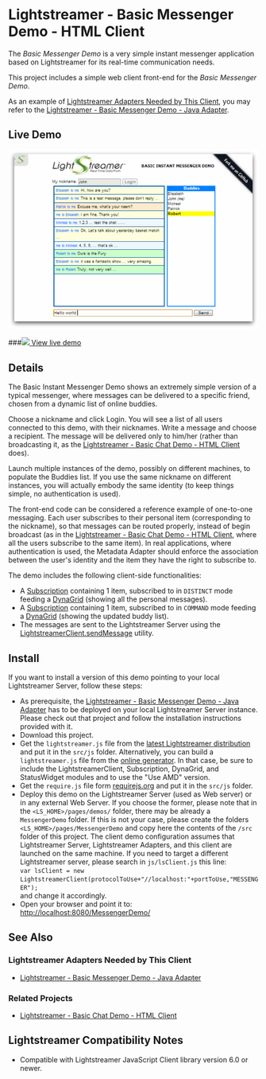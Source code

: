 # Lightstreamer - Basic Messenger Demo - HTML Client #

<!-- START DESCRIPTION lightstreamer-example-messenger-client-javascript -->
The *Basic Messenger Demo* is a very simple instant messenger application based on Lightstreamer for its real-time communication needs.

This project includes a simple web client front-end for the *Basic Messenger Demo*.

As an example of [Lightstreamer Adapters Needed by This Client](https://github.com/Weswit/Lightstreamer-example-Messenger-client-javascript#lightstreamer-adapters-needed-by-this-client), you may refer to the [Lightstreamer - Basic Messenger Demo - Java Adapter](https://github.com/Weswit/Lightstreamer-example-Messenger-adapter-java).

## Live Demo

[![screenshot](screen_messenger_large.png)](http://demos.lightstreamer.com/MessengerDemo)

###[![](http://demos.lightstreamer.com/site/img/play.png) View live demo](http://demos.lightstreamer.com/MessengerDemo)

## Details

The Basic Instant Messenger Demo shows an extremely simple version of a typical messenger, where messages can be delivered to a specific friend, chosen from a dynamic list of online buddies.

Choose a nickname and click Login. You will see a list of all users connected to this demo, with their nicknames. Write a message and choose a recipient. The message will be delivered only to him/her (rather than broadcasting it, as the [Lightstreamer - Basic Chat Demo - HTML Client](https://github.com/Weswit/Lightstreamer-example-chat-client-javascript) does).

Launch multiple instances of the demo, possibly on different machines, to populate the Buddies list. If you use the same nickname on different instances, you will actually embody the same identity (to keep things simple, no authentication is used).

The front-end code can be considered a reference example of one-to-one messaging. Each user subscribes to their personal item (corresponding to the nickname), so that messages can be routed properly, instead of begin broadcast (as in the [Lightstreamer - Basic Chat Demo - HTML Client](https://github.com/Weswit/Lightstreamer-example-chat-client-javascript), where all the users subscribe to the same item). In real applications, where authentication is used, the Metadata Adapter should enforce the association between the user's identity and the item they have the right to subscribe to.<br>

The demo includes the following client-side functionalities:
* A [Subscription](http://www.lightstreamer.com/docs/client_javascript_uni_api/Subscription.html) containing 1 item, subscribed to in `DISTINCT` mode feeding a [DynaGrid](http://www.lightstreamer.com/docs/client_javascript_uni_api/DynaGrid.html) (showing all the personal messages).
* A [Subscription](http://www.lightstreamer.com/docs/client_javascript_uni_api/Subscription.html) containing 1 item, subscribed to in `COMMAND` mode feeding a [DynaGrid](http://www.lightstreamer.com/docs/client_javascript_uni_api/DynaGrid.html) (showing the updated buddy list).
* The messages are sent to the Lightstreamer Server using the [LightstreamerClient.sendMessage](http://www.lightstreamer.com/docs/client_javascript_uni_api/LightstreamerClient.html#sendMessage) utility.

<!-- END DESCRIPTION lightstreamer-example-messenger-client-javascript -->

## Install
If you want to install a version of this demo pointing to your local Lightstreamer Server, follow these steps:
* As prerequisite, the [Lightstreamer - Basic Messenger Demo - Java Adapter](https://github.com/Weswit/Lightstreamer-example-Messenger-adapter-java) has to be deployed on your local Lightstreamer Server instance. Please check out that project and follow the installation instructions provided with it.
* Download this project.
* Get the `lightstreamer.js` file from the [latest Lightstreamer distribution](http://www.lightstreamer.com/download) and put it in the `src/js` folder. 
Alternatively, you can build a `lightstreamer.js` file from the [online generator](http://www.lightstreamer.com/docs/client_javascript_tools/generator.html). In that case, be sure to include the LightstreamerClient, Subscription, DynaGrid, and StatusWidget modules and to use the "Use AMD" version.
* Get the `require.js` file form [requirejs.org](http://requirejs.org/docs/download.html) and put it in the `src/js` folder.
* Deploy this demo on the Lightstreamer Server (used as Web server) or in any external Web Server. If you choose the former, please note that in the `<LS_HOME>/pages/demos/` folder, there may be already a `MessengerDemo` folder. If this is not your case, please create the folders `<LS_HOME>/pages/MessengerDemo` and copy here the contents of the `/src` folder of this project.
The client demo configuration assumes that Lightstreamer Server, Lightstreamer Adapters, and this client are launched on the same machine. If you need to target a different Lightstreamer server, please search in `js/lsClient.js` this line:<BR/> 
`var lsClient = new LightstreamerClient(protocolToUse+"//localhost:"+portToUse,"MESSENGER");`<BR/> 
and change it accordingly.
* Open your browser and point it to: [http://localhost:8080/MessengerDemo/](http://localhost:8080/MessengerDemo/)

## See Also

### Lightstreamer Adapters Needed by This Client
<!-- START RELATED_ENTRIES -->

* [Lightstreamer - Basic Messenger Demo - Java Adapter](https://github.com/Weswit/Lightstreamer-example-Messenger-adapter-java)

<!-- END RELATED_ENTRIES -->

### Related Projects

* [Lightstreamer - Basic Chat Demo - HTML Client](https://github.com/Weswit/Lightstreamer-example-Chat-client-javascript)

## Lightstreamer Compatibility Notes #

- Compatible with Lightstreamer JavaScript Client library version 6.0 or newer.
